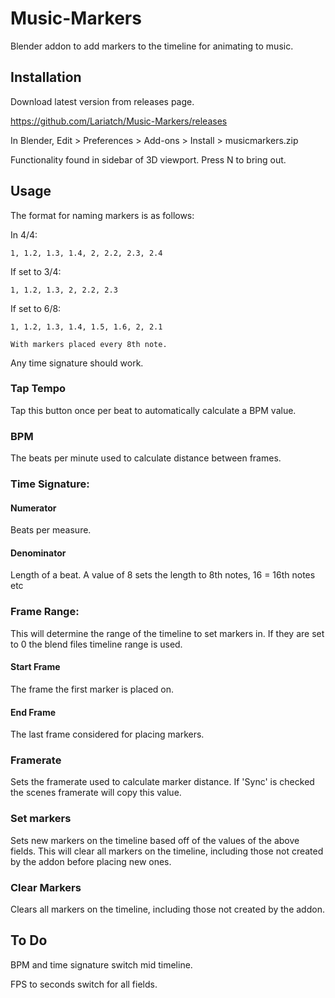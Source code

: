 # Music-Markers
Blender addon to add markers to the timeline for animating to music.

## Installation
Download latest version from releases page.

https://github.com/Lariatch/Music-Markers/releases

In Blender, Edit > Preferences > Add-ons > Install > musicmarkers.zip

Functionality found in sidebar of 3D viewport. Press N to bring out.

## Usage

The format for naming markers is as follows:

  In 4/4:
  
    1, 1.2, 1.3, 1.4, 2, 2.2, 2.3, 2.4
  If set to 3/4:
  
    1, 1.2, 1.3, 2, 2.2, 2.3
  If set to 6/8:
  
    1, 1.2, 1.3, 1.4, 1.5, 1.6, 2, 2.1
    
    With markers placed every 8th note.

  Any time signature should work.
  
### Tap Tempo
Tap this button once per beat to automatically calculate a BPM value.

### BPM
The beats per minute used to calculate distance between frames.

### Time Signature:

#### Numerator
Beats per measure.

#### Denominator
Length of a beat. A value of 8 sets the length to 8th notes, 16 = 16th notes etc

### Frame Range:
This will determine the range of the timeline to set markers in. If they are set to 0 the blend files timeline range is used.

#### Start Frame
The frame the first marker is placed on.

#### End Frame
The last frame considered for placing markers.

### Framerate
Sets the framerate used to calculate marker distance. If 'Sync' is checked the scenes framerate will copy this value.

### Set markers
Sets new markers on the timeline based off of the values of the above fields. This will clear all markers on the timeline, including those not created by the addon before placing new ones.

### Clear Markers
Clears all markers on the timeline, including those not created by the addon.

## To Do
BPM and time signature switch mid timeline.

FPS to seconds switch for all fields.
